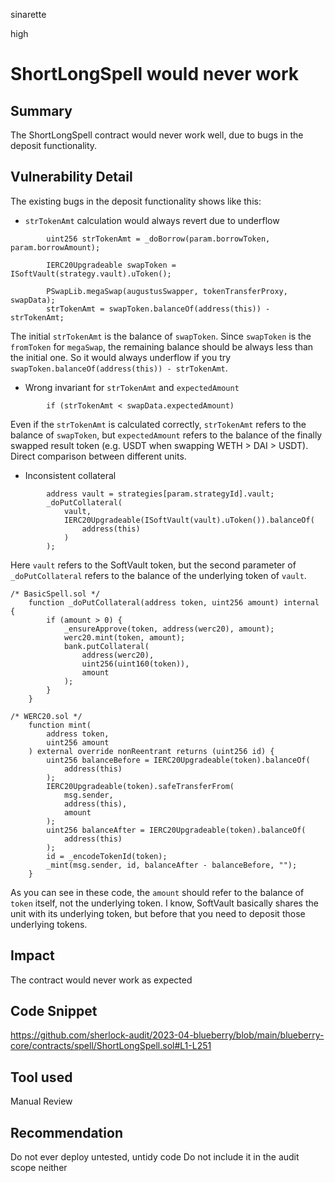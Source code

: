sinarette

high

# ShortLongSpell would never work

## Summary
The ShortLongSpell contract would never work well, due to bugs in the deposit functionality.

## Vulnerability Detail
The existing bugs in the deposit functionality shows like this:

- `strTokenAmt` calculation would always revert due to underflow
```solidity
        uint256 strTokenAmt = _doBorrow(param.borrowToken, param.borrowAmount);

        IERC20Upgradeable swapToken = ISoftVault(strategy.vault).uToken();

        PSwapLib.megaSwap(augustusSwapper, tokenTransferProxy, swapData);
        strTokenAmt = swapToken.balanceOf(address(this)) - strTokenAmt;
```
The initial `strTokenAmt` is the balance of `swapToken`. Since `swapToken` is the `fromToken` for `megaSwap`, the remaining balance should be always less than the initial one. So it would always underflow if you try `swapToken.balanceOf(address(this)) - strTokenAmt`.

- Wrong invariant for `strTokenAmt` and `expectedAmount`
```solidity
        if (strTokenAmt < swapData.expectedAmount)
```
Even if the `strTokenAmt` is calculated correctly, `strTokenAmt` refers to the balance of `swapToken`, but `expectedAmount` refers to the balance of the finally swapped result token (e.g. USDT when swapping WETH > DAI > USDT). Direct comparison between different units.

- Inconsistent collateral
```solidity
        address vault = strategies[param.strategyId].vault;
        _doPutCollateral(
            vault,
            IERC20Upgradeable(ISoftVault(vault).uToken()).balanceOf(
                address(this)
            )
        );
```
Here `vault` refers to the SoftVault token, but the second parameter of `_doPutCollateral` refers to the balance of the underlying token of `vault`.

```solidity
/* BasicSpell.sol */
    function _doPutCollateral(address token, uint256 amount) internal {
        if (amount > 0) {
            _ensureApprove(token, address(werc20), amount);
            werc20.mint(token, amount);
            bank.putCollateral(
                address(werc20),
                uint256(uint160(token)),
                amount
            );
        }
    }

/* WERC20.sol */
    function mint(
        address token,
        uint256 amount
    ) external override nonReentrant returns (uint256 id) {
        uint256 balanceBefore = IERC20Upgradeable(token).balanceOf(
            address(this)
        );
        IERC20Upgradeable(token).safeTransferFrom(
            msg.sender,
            address(this),
            amount
        );
        uint256 balanceAfter = IERC20Upgradeable(token).balanceOf(
            address(this)
        );
        id = _encodeTokenId(token);
        _mint(msg.sender, id, balanceAfter - balanceBefore, "");
    }
```
As you can see in these code, the `amount` should refer to the balance of `token` itself, not the underlying token.
I know, SoftVault basically shares the unit with its underlying token, but before that you need to deposit those underlying tokens.

## Impact

The contract would never work as expected

## Code Snippet

https://github.com/sherlock-audit/2023-04-blueberry/blob/main/blueberry-core/contracts/spell/ShortLongSpell.sol#L1-L251

## Tool used

Manual Review

## Recommendation

Do not ever deploy untested, untidy code
Do not include it in the audit scope neither